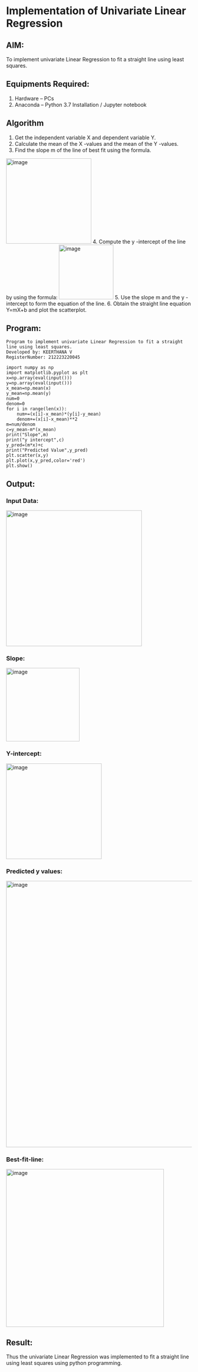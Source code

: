 # Implementation of Univariate Linear Regression
## AIM:
To implement univariate Linear Regression to fit a straight line using least squares.

## Equipments Required:
1. Hardware – PCs
2. Anaconda – Python 3.7 Installation / Jupyter notebook

## Algorithm
1. Get the independent variable X and dependent variable Y.
2. Calculate the mean of the X -values and the mean of the Y -values.
3. Find the slope m of the line of best fit using the formula. 
<img width="231" alt="image" src="https://user-images.githubusercontent.com/93026020/192078527-b3b5ee3e-992f-46c4-865b-3b7ce4ac54ad.png">
4. Compute the y -intercept of the line by using the formula:
<img width="148" alt="image" src="https://user-images.githubusercontent.com/93026020/192078545-79d70b90-7e9d-4b85-9f8b-9d7548a4c5a4.png">
5. Use the slope m and the y -intercept to form the equation of the line.
6. Obtain the straight line equation Y=mX+b and plot the scatterplot.

## Program:
```
Program to implement univariate Linear Regression to fit a straight line using least squares.
Developed by: KEERTHANA V
RegisterNumber: 212223220045
```
```
import numpy as np
import matplotlib.pyplot as plt
x=np.array(eval(input()))
y=np.array(eval(input()))
x_mean=np.mean(x)
y_mean=np.mean(y)
num=0
denom=0
for i in range(len(x)):
    num+=(x[i]-x_mean)*(y[i]-y_mean)
    denom+=(x[i]-x_mean)**2
m=num/denom
c=y_mean-m*(x_mean)
print("Slope",m)
print("y intercept",c)
y_pred=(m*x)+c
print("Predicted Value",y_pred)
plt.scatter(x,y)
plt.plot(x,y_pred,color='red')
plt.show()
```

## Output:
### Input Data:
<img width="368" alt="image" src="https://github.com/user-attachments/assets/5613e8d8-02b6-4d4d-8f69-48a688c2ac68" />

### Slope:
<img width="199" alt="image" src="https://github.com/user-attachments/assets/6a717963-ac76-43d5-a2b0-b7fea2b9c28e" />

### Y-intercept:
<img width="259" alt="image" src="https://github.com/user-attachments/assets/33a8c2c8-a85f-45b7-82b1-614b4c8d4884" />

### Predicted y values:
<img width="722" alt="image" src="https://github.com/user-attachments/assets/f89cdf89-c265-47ac-951f-2a86e2c87fbf" />

### Best-fit-line:
<img width="428" alt="image" src="https://github.com/user-attachments/assets/54bbffb1-d9c3-4775-bbb2-1e7925aa0125" />


## Result:
Thus the univariate Linear Regression was implemented to fit a straight line using least squares using python programming.
